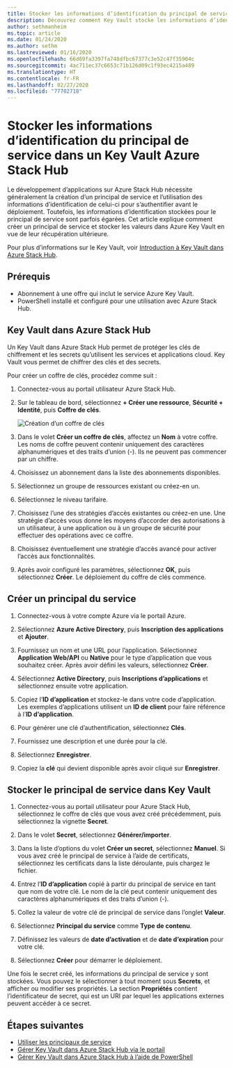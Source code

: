 ```yaml
---
title: Stocker les informations d’identification du principal de service dans un Key Vault Azure Stack Hub
description: Découvrez comment Key Vault stocke les informations d’identification du principal de service sur Azure Stack Hub
author: sethmanheim
ms.topic: article
ms.date: 01/24/2020
ms.author: sethm
ms.lastreviewed: 01/16/2020
ms.openlocfilehash: 66d69fa3397fa748dfbc67377c3e52c47f35904c
ms.sourcegitcommit: 4ac711ec37c6653c71b126d09c1f93ec4215a489
ms.translationtype: HT
ms.contentlocale: fr-FR
ms.lasthandoff: 02/27/2020
ms.locfileid: "77702718"
---
```

# <a name="store-service-principal-credentials-in-azure-stack-hub-key-vault"></a>Stocker les informations d’identification du principal de service dans un Key Vault Azure Stack Hub

Le développement d’applications sur Azure Stack Hub nécessite généralement la création d’un principal de service et l’utilisation des informations d’identification de celui-ci pour s’authentifier avant le déploiement. Toutefois, les informations d’identification stockées pour le principal de service sont parfois égarées. Cet article explique comment créer un principal de service et stocker les valeurs dans Azure Key Vault en vue de leur récupération ultérieure.

Pour plus d’informations sur le Key Vault, voir [Introduction à Key Vault dans Azure Stack Hub](azure-stack-key-vault-intro.md).

## <a name="prerequisites"></a>Prérequis

- Abonnement à une offre qui inclut le service Azure Key Vault.
- PowerShell installé et configuré pour une utilisation avec Azure Stack Hub.

## <a name="key-vault-in-azure-stack-hub"></a>Key Vault dans Azure Stack Hub

Un Key Vault dans Azure Stack Hub permet de protéger les clés de chiffrement et les secrets qu’utilisent les services et applications cloud. Key Vault vous permet de chiffrer des clés et des secrets.

Pour créer un coffre de clés, procédez comme suit :

1. Connectez-vous au portail utilisateur Azure Stack Hub.

2. Sur le tableau de bord, sélectionnez **+ Créer une ressource**, **Sécurité + Identité**, puis **Coffre de clés**.

   ![Création d’un coffre de clés](media/azure-stack-key-vault-store-credentials/create-key-vault.png)

3. Dans le volet **Créer un coffre de clés**, affectez un **Nom** à votre coffre. Les noms de coffre peuvent contenir uniquement des caractères alphanumériques et des traits d’union (-). Ils ne peuvent pas commencer par un chiffre.

4. Choisissez un abonnement dans la liste des abonnements disponibles.

5. Sélectionnez un groupe de ressources existant ou créez-en un.

6. Sélectionnez le niveau tarifaire.

7. Choisissez l’une des stratégies d’accès existantes ou créez-en une. Une stratégie d’accès vous donne les moyens d’accorder des autorisations à un utilisateur, à une application ou à un groupe de sécurité pour effectuer des opérations avec ce coffre.

8. Choisissez éventuellement une stratégie d’accès avancé pour activer l’accès aux fonctionnalités.

9. Après avoir configuré les paramètres, sélectionnez **OK**, puis sélectionnez **Créer**. Le déploiement du coffre de clés commence.

## <a name="create-a-service-principal"></a>Créer un principal du service

1. Connectez-vous à votre compte Azure via le portail Azure.

2. Sélectionnez **Azure Active Directory**, puis **Inscription des applications** et **Ajouter**.

3. Fournissez un nom et une URL pour l’application. Sélectionnez **Application Web/API** ou **Native** pour le type d’application que vous souhaitez créer. Après avoir défini les valeurs, sélectionnez **Créer**.

4. Sélectionnez **Active Directory**, puis **Inscriptions d’applications** et sélectionnez ensuite votre application.

5. Copiez l’**ID d’application** et stockez-le dans votre code d’application. Les exemples d’applications utilisent un **ID de client** pour faire référence à l’**ID d’application**.

6. Pour générer une clé d’authentification, sélectionnez **Clés**.

7. Fournissez une description et une durée pour la clé.

8. Sélectionnez **Enregistrer**.

9. Copiez la **clé** qui devient disponible après avoir cliqué sur **Enregistrer**.

## <a name="store-the-service-principal-inside-key-vault"></a>Stocker le principal de service dans Key Vault

1. Connectez-vous au portail utilisateur pour Azure Stack Hub, sélectionnez le coffre de clés que vous avez créé précédemment, puis sélectionnez la vignette **Secret**.

2. Dans le volet **Secret**, sélectionnez **Générer/importer**.

3. Dans la liste d’options du volet **Créer un secret**, sélectionnez **Manuel**. Si vous avez créé le principal de service à l’aide de certificats, sélectionnez les certificats dans la liste déroulante, puis chargez le fichier.

4. Entrez l’**ID d’application** copié à partir du principal de service en tant que nom de votre clé. Le nom de la clé peut contenir uniquement des caractères alphanumériques et des traits d’union (-).

5. Collez la valeur de votre clé de principal de service dans l’onglet **Valeur**.

6. Sélectionnez **Principal du service** comme **Type de contenu**.

7. Définissez les valeurs de **date d’activation** et de **date d’expiration** pour votre clé.

8. Sélectionnez **Créer** pour démarrer le déploiement.

Une fois le secret créé, les informations du principal de service y sont stockées. Vous pouvez le sélectionner à tout moment sous **Secrets**, et afficher ou modifier ses propriétés. La section **Propriétés** contient l’identificateur de secret, qui est un URI par lequel les applications externes peuvent accéder à ce secret.

## <a name="next-steps"></a>Étapes suivantes

- [Utiliser les principaux de service](azure-stack-create-service-principals.md)
- [Gérer Key Vault dans Azure Stack Hub via le portail](azure-stack-key-vault-manage-portal.md)  
- [Gérer Key Vault dans Azure Stack Hub à l’aide de PowerShell](azure-stack-key-vault-manage-powershell.md)
